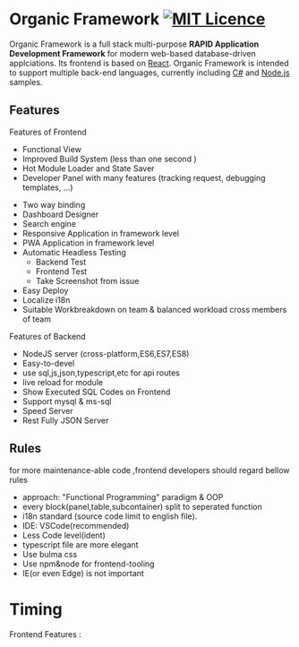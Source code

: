 # Organic Framework [![MIT Licence](https://badges.frapsoft.com/os/mit/mit.svg?v=103)](https://github.com/bit-foundation/bit-framework/blob/master/LICENSE)
Organic Framework is a full stack multi-purpose **RAPID Application Development Framework** for modern web-based database-driven applciations. Its frontend is based on [React](https://facebook.github.io/react/). Organic Framework is intended to support multiple back-end languages, currently including [C\#](https://docs.microsoft.com/en-us/dotnet/csharp/csharp) and [Node.js](https://nodejs.org/en/) samples.

## Features

Features of Frontend 
* Functional View
* Improved Build System (less than one second )
* Hot Module Loader and State Saver
* Developer Panel with many features (tracking request, debugging templates, ...)
- Two way binding 
- Dashboard Designer 
- Search engine
- Responsive Application in framework level
- PWA Application in framework level
- Automatic Headless Testing
    - Backend Test
    - Frontend Test
    - Take Screenshot from issue 
- Easy Deploy
- Localize i18n
- Suitable Workbreakdown on team & balanced workload cross members of team

Features of Backend
- NodeJS server (cross-platform,ES6,ES7,ES8)
- Easy-to-devel 
- use sql,js,json,typescript,etc for api routes 
- live reload for module 
- Show Executed SQL Codes on Frontend
- Support mysql & ms-sql
- Speed Server
- Rest Fully JSON Server
 
## Rules
for more maintenance-able code ,frontend developers should regard bellow rules

- approach: "Functional Programming" paradigm & OOP
- every block(panel,table,subcontainer) split to seperated function
- i18n standard (source code limit to  english file).
- IDE: VSCode(recommended)
- Less Code level(ident)
- typescript file are more elegant
- Use bulma css
- Use npm&node for frontend-tooling
- IE(or even Edge) is not important

# Timing

Frontend Features : 
